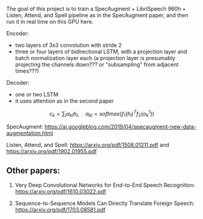 The goal of this project is to train a SpecAugment + LibriSpeech 960h + Listen, Attend, and Spell pipeline as in the SpecAugment paper, and then run it in real time on this GPU here.

Encoder:

* two layers of 3x3 convolution with stride 2
* three or four layers of bidirectional LSTM, with a projection layer and batch normalization layer each (a projection layer is presumably projecting the channels down??? or "subsampling" from adjacent times???)

Decoder:

* one or two LSTM
* it uses attention as in the second paper

$$c_k = \sum_l \alpha_{kl} h_l, \quad \alpha_{kl} = softmax(f_1(h_l)^T f_2(o_k^1))$$

SpecAugment: https://ai.googleblog.com/2019/04/specaugment-new-data-augmentation.html

Listen, Attend, and Spell: https://arxiv.org/pdf/1508.01211.pdf and https://arxiv.org/pdf/1902.01955.pdf

## Other papers:

1. Very Deep Convolutional Networks for End-to-End Speech Recognition: https://arxiv.org/pdf/1610.03022.pdf

2. Sequence-to-Sequence Models Can Directly Translate Foreign Speech: https://arxiv.org/pdf/1703.08581.pdf
